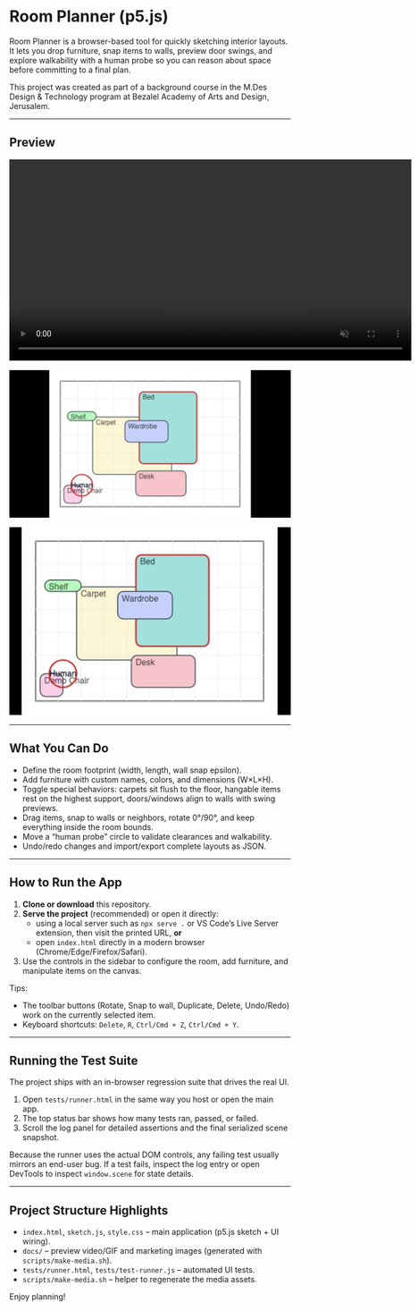 # Room Planner (p5.js)

Room Planner is a browser-based tool for quickly sketching interior layouts. It lets you drop furniture, snap items to walls, preview door swings, and explore walkability with a human probe so you can reason about space before committing to a final plan.

This project was created as part of a background course in the M.Des Design & Technology program at Bezalel Academy of Arts and Design, Jerusalem.

---

## Preview

<video src="docs/preview.mp4" autoplay loop muted playsinline width="720">
  Your browser does not support embedded videos.
</video>

![Cover image](docs/cover-1200x630.png)

![Thumbnail](docs/thumb-600x400.png)

---

## What You Can Do

- Define the room footprint (width, length, wall snap epsilon).
- Add furniture with custom names, colors, and dimensions (W×L×H).
- Toggle special behaviors: carpets sit flush to the floor, hangable items rest on the highest support, doors/windows align to walls with swing previews.
- Drag items, snap to walls or neighbors, rotate 0°/90°, and keep everything inside the room bounds.
- Move a “human probe” circle to validate clearances and walkability.
- Undo/redo changes and import/export complete layouts as JSON.

---

## How to Run the App

1. **Clone or download** this repository.
2. **Serve the project** (recommended) or open it directly:
   - using a local server such as `npx serve .` or VS Code’s Live Server extension, then visit the printed URL, **or**
   - open `index.html` directly in a modern browser (Chrome/Edge/Firefox/Safari).
3. Use the controls in the sidebar to configure the room, add furniture, and manipulate items on the canvas.

Tips:
- The toolbar buttons (Rotate, Snap to wall, Duplicate, Delete, Undo/Redo) work on the currently selected item.
- Keyboard shortcuts: `Delete`, `R`, `Ctrl/Cmd + Z`, `Ctrl/Cmd + Y`.

---

## Running the Test Suite

The project ships with an in-browser regression suite that drives the real UI.

1. Open `tests/runner.html` in the same way you host or open the main app.
2. The top status bar shows how many tests ran, passed, or failed.
3. Scroll the log panel for detailed assertions and the final serialized scene snapshot.

Because the runner uses the actual DOM controls, any failing test usually mirrors an end-user bug. If a test fails, inspect the log entry or open DevTools to inspect `window.scene` for state details.

---

## Project Structure Highlights

- `index.html`, `sketch.js`, `style.css` – main application (p5.js sketch + UI wiring).
- `docs/` – preview video/GIF and marketing images (generated with `scripts/make-media.sh`).
- `tests/runner.html`, `tests/test-runner.js` – automated UI tests.
- `scripts/make-media.sh` – helper to regenerate the media assets.

Enjoy planning!
